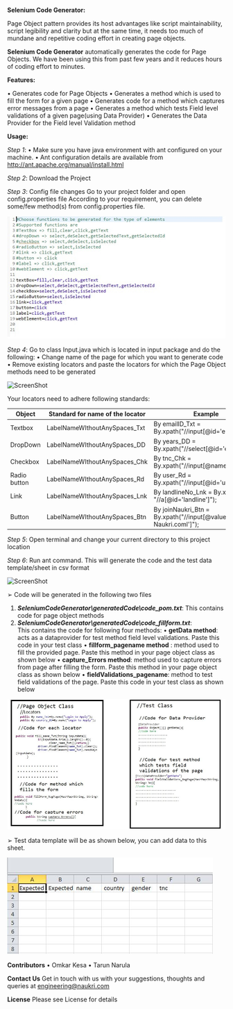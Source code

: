 **Selenium Code Generator:**

Page Object pattern provides its host advantages like script maintainability, script legibility and clarity but at the same time, it needs too much of mundane and repetitive coding effort in creating page objects.

**Selenium Code Generator** automatically generates the code for Page Objects. We have been using this from past few years and it reduces hours of coding effort to minutes.

**Features:**

•	Generates code for Page Objects
•	Generates a method which is used to fill the form for a given page
•	Generates code for a method which captures error messages from a page
•	Generates a method which tests Field level validations of  a given page(using Data Provider)
•	Generates the Data Provider  for the Field level Validation method 

**Usage:**

*Step 1*:
•	Make sure you have java environment with ant configured on your machine.
•	Ant configuration details are available from http://ant.apache.org/manual/install.html

*Step 2*: Download the Project

*Step 3*: Config file changes
Go to your project folder and open config.properties file
According to your requirement, you can delete some/few method(s)  from config.properties file.

![ScreenShot](images/configstep1.jpg)

*Step 4*:
Go to class Input.java which is located in input package and do the following:
•	Change name of the page for which you want to generate code
•	Remove existing locators and paste the locators for which the Page Object methods  need to be generated

![ScreenShot](images/configstep2.jpg)


Your locators need to adhere following standards:

| Object  | Standard for name of the locator | Example |
| ------------- | ------------- | ------------- |
| Textbox  | LabelNameWIthoutAnySpaces_Txt  | By emailID_Txt = By.xpath("//input[@id='email']");  |
| DropDown  | LabelNameWIthoutAnySpaces_DD  | By years_DD = By.xpath("//select[@id='expyear']");  |
| Checkbox  | LabelNameWIthoutAnySpaces_Chk  | By tnc_Chk = By.xpath("//input[@name='tnc']");  |
| Radio button  | LabelNameWIthoutAnySpaces_Rd  | By user_Rd =   By.xpath("//input[@id='user'])";  |
| Link  | LabelNameWIthoutAnySpaces_Lnk  | By landlineNo_Lnk = By.xpath( "//a[@id='landline']");  |
| Button  | LabelNameWIthoutAnySpaces_Btn  | By joinNaukri_Btn =  By.xpath("//input[@value='Join Naukri.coml']");  |

*Step 5*:  Open terminal and change your current directory to this project location

*Step 6*: Run ant command. 
This will generate the code and the test data template/sheet in csv format

![ScreenShot](images/filestep3.jpg)

➢	Code will be generated in the following two files

1. ***SeleniumCodeGenerator\generatedCode\code_pom.txt***: 
This contains code for page object methods 
2. ***SeleniumCodeGenerator\generatedCode\code_fillform.txt***:  
This contains the code for following four methods:
•	**getData method**: acts as a dataprovider for test method field level validations. Paste this code in your test class
•	**fillform_pagename method** : method used to fill the provided page.
Paste this method in your page object class as shown below
•	**capture_Errors method**: method used to capture errors from page after filling the form. Paste this method in your page object class as shown below
•	**fieldValidations_pagename**: method to test field validations of the page. 
Paste this code in your test class as shown below


![ScreenShot](images/classstep4.jpg)


➢	Test data template will be as shown below, you can add data to this sheet.

![ScreenShot](images/csvstep5.jpg)

**Contributors**
•	Omkar Kesa
•	Tarun Narula

**Contact Us**
Get in touch with us with your suggestions, thoughts and queries at engineering@naukri.com

**License**
Please see License for details